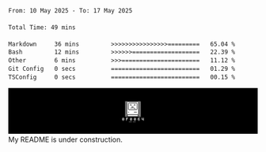 <!--START_SECTION:waka-->

```txt
From: 10 May 2025 - To: 17 May 2025

Total Time: 49 mins

Markdown     36 mins         >>>>>>>>>>>>>>>>=========   65.04 %
Bash         12 mins         >>>>>>===================   22.39 %
Other        6 mins          >>>======================   11.12 %
Git Config   0 secs          =========================   01.29 %
TSConfig     0 secs          =========================   00.15 %
```

<!--END_SECTION:waka-->

<img src="https://raw.githubusercontent.com/n3xta/image-hosting/main/img/202411032331174.png"/>
My README is under construction. 
